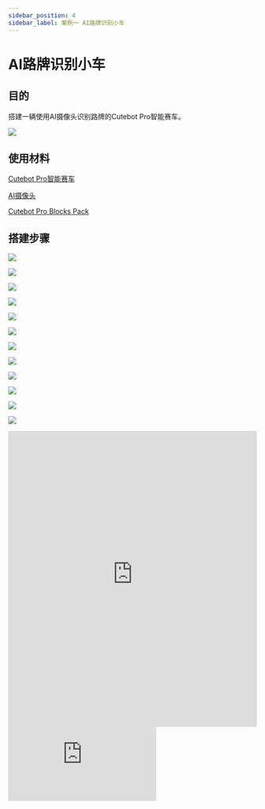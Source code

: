 ```yaml
---
sidebar_position: 4
sidebar_label: 案例一 AI路牌识别小车
---
```


# AI路牌识别小车

## 目的


搭建一辆使用AI摄像头识别路牌的Cutebot Pro智能赛车。


![](https://wiki-media-ef.oss-cn-hongkong.aliyuncs.com/docs/microbit/microbit-smart-car/microbit-smart-cutebot-pro/cases-libraries/extended-case/images/cutebot-pro-extended-case-01-01.png)


## 使用材料


[Cutebot Pro智能赛车](https://www.elecfreaks.com/elecfreaks-smart-cutebot-pro-programming-robot-car-for-micro-bit.html)

[AI摄像头](https://www.elecfreaks.com/elecfreaks-smart-ai-lens-kit.html)

[Cutebot Pro Blocks Pack](https://shop.elecfreaks.com/products/elecfreaks-cutebot-pro-blocks-pack)


## 搭建步骤

![](https://wiki-media-ef.oss-cn-hongkong.aliyuncs.com/docs/microbit/microbit-smart-car/microbit-smart-cutebot-pro/cases-libraries/extended-pack/cutebot-pro-blocks-pack/images/cutebot-pro-blocks-pack-step-01-01.png)

![](https://wiki-media-ef.oss-cn-hongkong.aliyuncs.com/docs/microbit/microbit-smart-car/microbit-smart-cutebot-pro/cases-libraries/extended-pack/cutebot-pro-blocks-pack/images/cutebot-pro-blocks-pack-step-01-02.png)

![](https://wiki-media-ef.oss-cn-hongkong.aliyuncs.com/docs/microbit/microbit-smart-car/microbit-smart-cutebot-pro/cases-libraries/extended-pack/cutebot-pro-blocks-pack/images/cutebot-pro-blocks-pack-step-01-03.png)

![](https://wiki-media-ef.oss-cn-hongkong.aliyuncs.com/docs/microbit/microbit-smart-car/microbit-smart-cutebot-pro/cases-libraries/extended-pack/cutebot-pro-blocks-pack/images/cutebot-pro-blocks-pack-step-01-04.png)

![](https://wiki-media-ef.oss-cn-hongkong.aliyuncs.com/docs/microbit/microbit-smart-car/microbit-smart-cutebot-pro/cases-libraries/extended-pack/cutebot-pro-blocks-pack/images/cutebot-pro-blocks-pack-step-01-05.png)

![](https://wiki-media-ef.oss-cn-hongkong.aliyuncs.com/docs/microbit/microbit-smart-car/microbit-smart-cutebot-pro/cases-libraries/extended-pack/cutebot-pro-blocks-pack/images/cutebot-pro-blocks-pack-step-01-06.png)

![](https://wiki-media-ef.oss-cn-hongkong.aliyuncs.com/docs/microbit/microbit-smart-car/microbit-smart-cutebot-pro/cases-libraries/extended-pack/cutebot-pro-blocks-pack/images/cutebot-pro-blocks-pack-step-01-07.png)

![](https://wiki-media-ef.oss-cn-hongkong.aliyuncs.com/docs/microbit/microbit-smart-car/microbit-smart-cutebot-pro/cases-libraries/extended-pack/cutebot-pro-blocks-pack/images/cutebot-pro-blocks-pack-step-01-08.png)

![](https://wiki-media-ef.oss-cn-hongkong.aliyuncs.com/docs/microbit/microbit-smart-car/microbit-smart-cutebot-pro/cases-libraries/extended-pack/cutebot-pro-blocks-pack/images/cutebot-pro-blocks-pack-step-01-09.png)

![](https://wiki-media-ef.oss-cn-hongkong.aliyuncs.com/docs/microbit/microbit-smart-car/microbit-smart-cutebot-pro/cases-libraries/extended-pack/cutebot-pro-blocks-pack/images/cutebot-pro-blocks-pack-step-01-10.png)

![](https://wiki-media-ef.oss-cn-hongkong.aliyuncs.com/docs/microbit/microbit-smart-car/microbit-smart-cutebot-pro/cases-libraries/extended-pack/cutebot-pro-blocks-pack/images/cutebot-pro-blocks-pack-step-01-11.png)

![](https://wiki-media-ef.oss-cn-hongkong.aliyuncs.com/docs/microbit/microbit-smart-car/microbit-smart-cutebot-pro/cases-libraries/extended-pack/cutebot-pro-blocks-pack/images/cutebot-pro-blocks-pack-step-01-12.png)

<embed src="https://wiki-media-ef.oss-cn-hongkong.aliyuncs.com/docs/microbit/microbit-smart-car/microbit-smart-cutebot-pro/extended-pack/cutebot-pro-blocks-pack/cutebot-pro-block-pack-step.pdf" type="application/pdf" width="100%" height="600px" />

<div
    style={{
        position: 'relative',
        paddingBottom: '60%',
        overflow: 'hidden',
    }}
>
    <iframe
        src="https://wiki-media-ef.oss-cn-hongkong.aliyuncs.com/docs/microbit/microbit-smart-car/microbit-smart-cutebot-pro/extended-pack/cutebot-pro-blocks-pack/cutebot-pro-block-pack-step.pdf"
        frameborder="0"
        sandbox="allow-popups allow-forms allow-scripts allow-same-origin"
        style={{
            position: 'absolute',
            width: '100%',
            height: '100%',
        }}
    />
</div>

## 硬件连接

将AI摄像头连接到Cutebot Pro智能赛车的IIC端口。

![](https://wiki-media-ef.oss-cn-hongkong.aliyuncs.com/docs/microbit/microbit-smart-car/microbit-smart-cutebot-pro/cases-libraries/extended-case/images/cutebot-pro-extended-case-01-02.png)


## 软件

[微软makecode](https://makecode.microbit.org/#)


## 编程


为了给Cutebot Pro智能赛车编程，我们需要添加一个扩展库。在代码抽屉底部找到`扩展`，并点击它。

![](https://wiki-media-ef.oss-cn-hongkong.aliyuncs.com/docs/microbit/microbit-smart-car/microbit-smart-cutebot-pro/cases-libraries/extended-pack/cutebot-pro-blocks-pack/images/cutebot-pro-blocks-pack-add-extensions-01.png)

这时会弹出一个对话框，搜索`CutebotPro`，然后点击下载这个代码库。

![](https://wiki-media-ef.oss-cn-hongkong.aliyuncs.com/docs/microbit/microbit-smart-car/microbit-smart-cutebot-pro/cases-libraries/extended-pack/cutebot-pro-blocks-pack/images/cutebot-pro-blocks-pack-add-extensions-02.png)

为了给AI摄像头编程，我们需要添加一个扩展库。在代码抽屉底部找到`扩展`，并点击它。这时会弹出一个对话框，搜索`PlanetX-AI`，然后点击下载这个代码库。

![](https://wiki-media-ef.oss-cn-hongkong.aliyuncs.com/docs/microbit/microbit-smart-car/microbit-smart-cutebot-pro/cases-libraries/extended-pack/cutebot-pro-blocks-pack/images/cutebot-pro-blocks-pack-add-extensions-03.png)


## 示例程序

`当开机时`初始化AI摄像头，并`设置为卡片识别模式`；

`当按钮A被按下时`设置小车`以30%的速度向前行驶`；

在`无限循环`中，`获取一帧图像`,当`识别到图像为向右转`并且`卡片尺寸大于100`时，`设置小车向右转90°`。

![](https://wiki-media-ef.oss-cn-hongkong.aliyuncs.com/docs/microbit/microbit-smart-car/microbit-smart-cutebot-pro/cases-libraries/extended-case/images/cutebot-pro-extended-case-01-06.png)


### 程序

请参考程序连接：[https://makecode.microbit.org/_aRxCqsMuY8iq](https://makecode.microbit.org/_aRxCqsMuY8iq)

你也可以通过以下网页直接下载程序。

<div
    style={{
        position: 'relative',
        paddingBottom: '60%',
        overflow: 'hidden',
    }}
>
    <iframe
        src="https://makecode.microbit.org/_aRxCqsMuY8iq"
        frameborder="0"
        sandbox="allow-popups allow-forms allow-scripts allow-same-origin"
        style={{
            position: 'absolute',
            width: '100%',
            height: '100%',
        }}
    />
</div>

## 结论


按下按键A后，小车向前行驶，当遇到向右转的路牌时，自动右转90°，并停止行驶。

![](https://wiki-media-ef.oss-cn-hongkong.aliyuncs.com/docs/microbit/microbit-smart-car/microbit-smart-cutebot-pro/cases-libraries/extended-case/images/cutebot-pro-extended-case-01.gif)


## 扩展知识

*** AI路牌识别的应用及发展 ***

AI路牌识别是一种基于人工智能技术的图像识别应用，用于检测、识别和理解道路上的交通路牌。以下是AI路牌识别的应用和发展方面的一些关键点：

交通管理：AI路牌识别可以帮助交通管理部门监测道路上的交通标志和路牌情况。它可以自动检测和识别交通标志，提供实时的交通信息和指示，帮助驾驶员和行人遵守交通规则和导航。

自动驾驶：在自动驾驶车辆的发展中，AI路牌识别是关键技术之一。它可以帮助自动驾驶车辆辨识和理解道路上的交通标志和指示，以便做出相应的决策和行驶计划。

导航和路径规划：AI路牌识别可以用于实时导航系统，帮助司机和行人确定正确的行驶方向和路径规划。它可以识别路牌上的道路名称、交叉口指示和限速信息，为用户提供准确的导航指引。

城市规划和交通优化：AI路牌识别可以为城市规划和交通优化提供宝贵的数据。通过分析和识别路牌信息，可以了解道路网络的结构、交通流量和交通状况，从而优化交通规划、改善道路设施和提升城市交通效率。

安全监控：AI路牌识别可以用于交通安全监控系统。它可以实时监测道路上的交通标志和路牌，检测异常情况，例如损坏的路牌或缺失的标志。这有助于及时修复和维护交通设施，确保道路的安全性和可靠性。

AI路牌识别的发展已经取得了显著进展，主要得益于深度学习和计算机视觉技术的不断发展。随着算法的不断优化和硬件的提升，AI路牌识别的准确性和实时性得到了显著提升。未来，预计AI路牌识别将进一步发展，更加智能化和全面化，为交通管理、自动驾驶和城市规划等领域带来更多的便利和效益。
